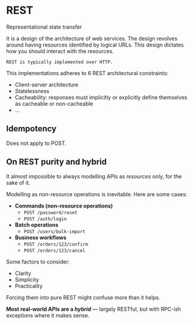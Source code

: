 # REST

Representational state transfer

It is a design of the architecture of web services. The design revolves around having resources identified by logical URLs. This design dictates how you should interact with the resources.

```admonish note
REST is typically implemented over HTTP.
```

This implementations adheres to 6 REST architectural constraints:

- Client-server architecture
- Statelessness
- Cacheability: responses must implicitly or explicitly define themselves as cacheable or non-cacheable
- …

## Idempotency

Does not apply to POST.

## On REST purity and hybrid

It almost impossible to always modelling APIs as _resources_ only, for the sake of it. 

Modelling as non-resource operations is inevitable. Here are some cases:

* **Commands (non-resource operations)**
    * `POST /password/reset`
    * `POST /auth/login`
* **Batch operations**
    * `POST /users/bulk-import`
* **Business workflows**
    * `POST /orders/123/confirm`
    * `POST /orders/123/cancel`

Some factors to consider:
* Clarity
* Simplicity
* Practicality

Forcing them into pure REST might confuse more than it helps.

**Most real-world APIs are a _hybrid_** — largely RESTful, but with RPC-ish exceptions where it makes sense.
